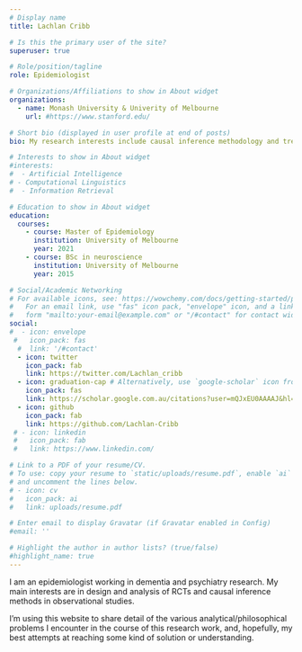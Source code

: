```yaml
---
# Display name
title: Lachlan Cribb

# Is this the primary user of the site?
superuser: true

# Role/position/tagline
role: Epidemiologist

# Organizations/Affiliations to show in About widget
organizations:
  - name: Monash University & Univerity of Melbourne
    url: #https://www.stanford.edu/

# Short bio (displayed in user profile at end of posts)
bio: My research interests include causal inference methodology and treatment and preventative strategies for dementia and psychiatric disorders

# Interests to show in About widget
#interests:
#  - Artificial Intelligence
# - Computational Linguistics
#  - Information Retrieval

# Education to show in About widget
education:
  courses:
    - course: Master of Epidemiology
      institution: University of Melbourne
      year: 2021
    - course: BSc in neuroscience
      institution: University of Melbourne
      year: 2015

# Social/Academic Networking
# For available icons, see: https://wowchemy.com/docs/getting-started/page-builder/#icons
#   For an email link, use "fas" icon pack, "envelope" icon, and a link in the
#   form "mailto:your-email@example.com" or "/#contact" for contact widget.
social:
#  - icon: envelope
 #   icon_pack: fas
  #  link: '/#contact'
  - icon: twitter
    icon_pack: fab
    link: https://twitter.com/Lachlan_cribb
  - icon: graduation-cap # Alternatively, use `google-scholar` icon from `ai` icon pack
    icon_pack: fas
    link: https://scholar.google.com.au/citations?user=mQJxEU0AAAAJ&hl=en
  - icon: github
    icon_pack: fab
    link: https://github.com/Lachlan-Cribb
 # - icon: linkedin
 #   icon_pack: fab
 #   link: https://www.linkedin.com/

# Link to a PDF of your resume/CV.
# To use: copy your resume to `static/uploads/resume.pdf`, enable `ai` icons in `params.toml`,
# and uncomment the lines below.
# - icon: cv
#   icon_pack: ai
#   link: uploads/resume.pdf

# Enter email to display Gravatar (if Gravatar enabled in Config)
#email: ''

# Highlight the author in author lists? (true/false)
#highlight_name: true
---
```


I am an epidemiologist working in dementia and psychiatry research. My main interests are in design and analysis of RCTs and causal inference methods in observational studies. 

I’m using this website to share detail of the various analytical/philosophical problems I encounter in the course of this research work, and, hopefully, my best attempts at reaching some kind of solution or understanding. 
